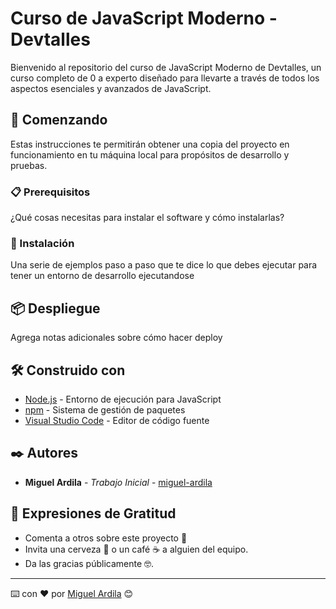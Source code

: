 # Curso de JavaScript Moderno - Devtalles

Bienvenido al repositorio del curso de JavaScript Moderno de Devtalles, un curso completo de 0 a experto diseñado para llevarte a través de todos los aspectos esenciales y avanzados de JavaScript.

## 🚀 Comenzando

Estas instrucciones te permitirán obtener una copia del proyecto en funcionamiento en tu máquina local para propósitos de desarrollo y pruebas.

### 📋 Prerequisitos

¿Qué cosas necesitas para instalar el software y cómo instalarlas?

### 🔧 Instalación

Una serie de ejemplos paso a paso que te dice lo que debes ejecutar para tener un entorno de desarrollo ejecutandose


## 📦 Despliegue

Agrega notas adicionales sobre cómo hacer deploy

## 🛠️ Construido con

* [Node.js](https://nodejs.org/) - Entorno de ejecución para JavaScript
* [npm](https://www.npmjs.com/) - Sistema de gestión de paquetes
* [Visual Studio Code](https://code.visualstudio.com/) - Editor de código fuente

<!--## 🖇️ Colaborando

Por favor lee el [CONTRIBUTING.md](https://github.com/miguel-ardila/javascript-moderno/CONTRIBUTING.md) para detalles de nuestro código de conducta, y el proceso para enviarnos pull requests.-->

<!--## 📌 Versión

Usamos [SemVer](http://semver.org/) para el versionado. Para las versiones disponibles, mira los [tags en este repositorio](https://github.com/miguel-ardila/javascript-moderno/tags).-->

## ✒️ Autores

* **Miguel Ardila** - *Trabajo Inicial* - [miguel-ardila](https://github.com/miguel-ardila)

<!--## 📄 Licencia

Este proyecto está bajo la Licencia (Tu Licencia) - mira el archivo [LICENSE.md](https://github.com/miguel-ardila/javascript-moderno/LICENSE.md) para detalles-->

## 🎁 Expresiones de Gratitud

* Comenta a otros sobre este proyecto 📢
* Invita una cerveza 🍺 o un café ☕ a alguien del equipo. 
* Da las gracias públicamente 🤓.


---

⌨️ con ❤️ por [Miguel Ardila](https://github.com/miguel-ardila) 😊
